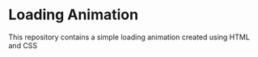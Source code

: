 # Loading Animation
This repository contains a simple loading animation created using HTML and CSS 
